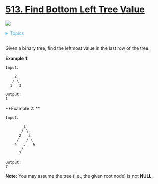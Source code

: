 # [513. Find Bottom Left Tree Value](https://leetcode.com/problems/find-bottom-left-tree-value/description/)

![](https://img.shields.io/badge/Difficulty-Medium-F8AF40.svg)

<details>
<summary style="color:#4FC3F7">Topics</summary>

* [`Tree`](https://leetcode.com/tag/tree/)
* [`Depth-first Search`](https://leetcode.com/tag/depth-first-search/)
* [`Breadth-first Search`](https://leetcode.com/tag/breadth-first-search/)

</details>
<br />


Given a binary tree, find the leftmost value in the last row of the tree.

**Example 1:**

    Input:

        2
       / \
      1   3

    Output:
    1


**Example 2: **

    Input:

            1
           / \
          2   3
         /   / \
        4   5   6
           /
          7

    Output:
    7


**Note:** You may assume the tree (i.e., the given root node) is not **NULL**.